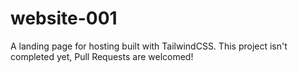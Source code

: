 # website-001
A landing page for hosting built with TailwindCSS.
This project isn't completed yet, Pull Requests are welcomed!
